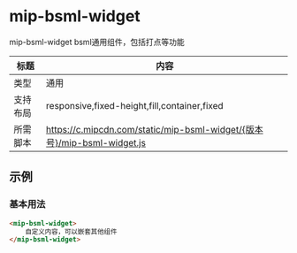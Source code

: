 # mip-bsml-widget

mip-bsml-widget bsml通用组件，包括打点等功能

标题|内容
----|----
类型|通用
支持布局|responsive,fixed-height,fill,container,fixed
所需脚本|https://c.mipcdn.com/static/mip-bsml-widget/{版本号}/mip-bsml-widget.js

## 示例

### 基本用法
```html
<mip-bsml-widget>
    自定义内容，可以嵌套其他组件
</mip-bsml-widget>
```